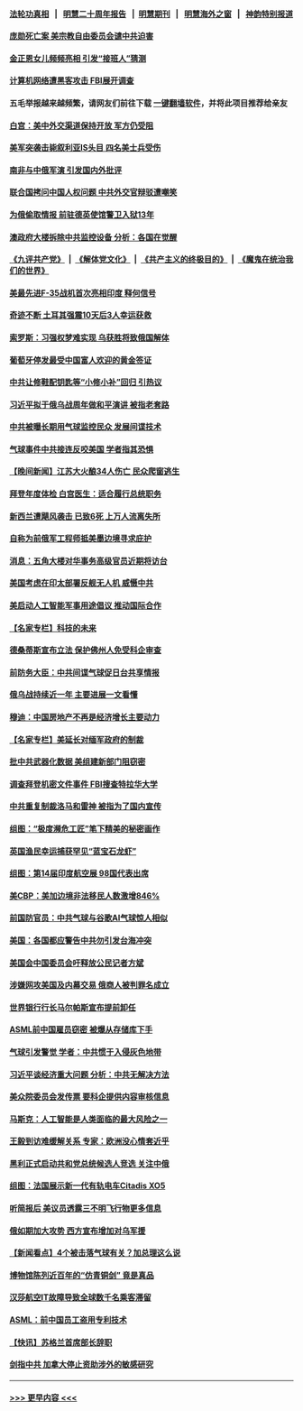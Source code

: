 #### [法轮功真相](https://github.com/gfw-breaker/truth/blob/master/README.md?t=0) &nbsp;&nbsp;|&nbsp;&nbsp; [明慧二十周年报告](https://github.com/gfw-breaker/mh-reports/blob/master/README.md?t=0) &nbsp;&nbsp;|&nbsp;&nbsp;[明慧期刊](https://github.com/gfw-breaker/mh-qikan) &nbsp;&nbsp;|&nbsp;&nbsp; [明慧海外之窗](https://github.com/gfw-breaker/mh-news/blob/master/README.md?t=0) &nbsp;&nbsp;|&nbsp;&nbsp; [神韵特别报道](https://github.com/gfw-breaker/mh-news/blob/master/shenyun.md?t=0)
#### [庞勋死亡案 美宗教自由委员会谴中共迫害](../pages/nsc418/n13932260.md?t=02180943) 
#### [金正恩女儿频频亮相 引发“接班人”猜测](../pages/nsc418/n13932291.md?t=02180943) 
#### [计算机网络遭黑客攻击 FBI展开调查](../pages/nsc418/n13932222.md?t=02180943) 
#### 五毛举报越来越频繁，请网友们前往下载 [一键翻墙软件](https://github.com/gfw-breaker/ssr-accounts)，并将此项目推荐给亲友
#### [白宫：美中外交渠道保持开放 军方仍受阻](../pages/nsc418/n13932249.md?t=02180943) 
#### [美军突袭击毙叙利亚IS头目 四名美士兵受伤](../pages/nsc418/n13932181.md?t=02180943) 
#### [南非与中俄军演 引发国内外批评](../pages/nsc418/n13932199.md?t=02180943) 
#### [联合国拷问中国人权问题 中共外交官辩驳遭嘲笑](../pages/nsc418/n13932177.md?t=02180943) 
#### [为俄偷取情报 前驻德英使馆警卫入狱13年](../pages/nsc418/n13932124.md?t=02180943) 
#### [澳政府大楼拆除中共监控设备 分析：各国在觉醒](../pages/nsc418/n13932111.md?t=02180943) 
#### [《九评共产党》](https://github.com/begood0513/9ping.md/blob/master/README.md) &nbsp;|&nbsp; [《解体党文化》](../../../../jtdwh.md/blob/master/README.md)  &nbsp;|&nbsp; [《共产主义的终极目的》](../../../../gczydzjmd.md/blob/master/README.md) &nbsp;|&nbsp; [《魔鬼在统治我们的世界》](../../../../mgztzwmdsj.md/blob/master/README.md) 
#### [美最先进F-35战机首次亮相印度 释何信号](../pages/nsc418/n13932134.md?t=02180943) 
#### [奇迹不断 土耳其强震10天后3人幸运获救](../pages/nsc418/n13931802.md?t=02180943) 
#### [索罗斯：习强权梦难实现 乌获胜将致俄国解体](../pages/nsc418/n13932146.md?t=02180943) 
#### [葡萄牙停发最受中国富人欢迎的黄金签证](../pages/nsc418/n13932069.md?t=02180943) 
#### [中共让修鞋配钥匙等“小修小补”回归 引热议](../pages/nsc418/n13931919.md?t=02180943) 
#### [习近平拟于俄乌战周年做和平演讲 被指老套路](../pages/nsc418/n13932004.md?t=02180943) 
#### [中共被曝长期用气球监控民众 发展间谍技术](../pages/nsc418/n13931927.md?t=02180943) 
#### [气球事件中共接连反咬美国 学者指其恐惧](../pages/nsc418/n13931685.md?t=02180943) 
#### [【晚间新闻】江苏大火酿34人伤亡 民众爬窗逃生](../pages/nsc418/n13931903.md?t=02180943) 
#### [拜登年度体检 白宫医生：适合履行总统职务](../pages/nsc418/n13931622.md?t=02180943) 
#### [新西兰遭飓风袭击 已致6死 上万人流离失所](../pages/nsc418/n13931528.md?t=02180943) 
#### [自称为前俄军工程师抵美墨边境寻求庇护](../pages/nsc418/n13931261.md?t=02180943) 
#### [消息：五角大楼对华事务高级官员近期将访台](../pages/nsc418/n13931512.md?t=02180943) 
#### [美国考虑在印太部署反舰无人机 威慑中共](../pages/nsc418/n13931458.md?t=02180943) 
#### [美启动人工智能军事用途倡议 推动国际合作](../pages/nsc418/n13931429.md?t=02180943) 
#### [【名家专栏】科技的未来](../pages/nsc418/n13918707.md?t=02180943) 
#### [德桑蒂斯宣布立法 保护佛州人免受科企审查](../pages/nsc418/n13931390.md?t=02180943) 
#### [前防务大臣：中共间谍气球促日台共享情报](../pages/nsc418/n13931413.md?t=02180943) 
#### [俄乌战持续近一年 主要进展一文看懂](../pages/nsc418/n13931340.md?t=02180943) 
#### [穆迪：中国房地产不再是经济增长主要动力](../pages/nsc418/n13931057.md?t=02180943) 
#### [【名家专栏】美延长对缅军政府的制裁](../pages/nsc418/n13930477.md?t=02180943) 
#### [批中共武器化数据 美组建新部门阻窃密](../pages/nsc418/n13931394.md?t=02180943) 
#### [调查拜登机密文件事件 FBI搜查特拉华大学](../pages/nsc418/n13931361.md?t=02180943) 
#### [中共重复制裁洛马和雷神 被指为了国内宣传](../pages/nsc418/n13931243.md?t=02180943) 
#### [组图：“极度濒危工匠”笔下精美的秘密画作](../pages/nsc418/n13930978.md?t=02180943) 
#### [英国渔民幸运捕获罕见“蓝宝石龙虾”](../pages/nsc418/n13930958.md?t=02180943) 
#### [组图：第14届印度航空展 98国代表出席](../pages/nsc418/n13931188.md?t=02180943) 
#### [美CBP：美加边境非法移民人数激增846%](../pages/nsc418/n13931020.md?t=02180943) 
#### [前国防官员：中共气球与谷歌AI气球惊人相似](../pages/nsc418/n13930833.md?t=02180943) 
#### [美国：各国都应警告中共勿引发台海冲突](../pages/nsc418/n13930987.md?t=02180943) 
#### [美国会中国委员会吁释放公民记者方斌](../pages/nsc418/n13930920.md?t=02180943) 
#### [涉嫌网攻美国及内幕交易 俄商人被判罪名成立](../pages/nsc418/n13930711.md?t=02180943) 
#### [世界银行行长马尔帕斯宣布提前卸任](../pages/nsc418/n13930635.md?t=02180943) 
#### [ASML前中国雇员窃密 被爆从存储库下手](../pages/nsc418/n13930758.md?t=02180943) 
#### [气球引发警觉 学者：中共惯于入侵灰色地带](../pages/nsc418/n13930514.md?t=02180943) 
#### [习近平谈经济重大问题 分析：中共无解决方法](../pages/nsc418/n13930312.md?t=02180943) 
#### [美众院委员会发传票 要科企提供内容审核信息](../pages/nsc418/n13930600.md?t=02180943) 
#### [马斯克：人工智能是人类面临的最大风险之一](../pages/nsc418/n13930566.md?t=02180943) 
#### [王毅到访难缓解关系 专家：欧洲没心情套近乎](../pages/nsc418/n13930533.md?t=02180943) 
#### [黑利正式启动共和党总统候选人竞选 关注中俄](../pages/nsc418/n13930536.md?t=02180943) 
#### [组图：法国展示新一代有轨电车Citadis XO5](../pages/nsc418/n13930392.md?t=02180943) 
#### [听简报后 美议员透露三不明飞行物更多信息](../pages/nsc418/n13930580.md?t=02180943) 
#### [俄如期加大攻势 西方宣布增加对乌军援](../pages/nsc418/n13930529.md?t=02180943) 
#### [【新闻看点】4个被击落气球有关？加总理这么说](../pages/nsc418/n13930143.md?t=02180943) 
#### [博物馆陈列近百年的“仿青铜剑” 竟是真品](../pages/nsc418/n13930182.md?t=02180943) 
#### [汉莎航空IT故障导致全球数千名乘客滞留](../pages/nsc418/n13930513.md?t=02180943) 
#### [ASML：前中国员工盗用专利技术](../pages/nsc418/n13930459.md?t=02180943) 
#### [【快讯】苏格兰首席部长辞职](../pages/nsc418/n13930383.md?t=02180943) 
#### [剑指中共 加拿大停止资助涉外的敏感研究](../pages/nsc418/n13930217.md?t=02180943) 

----
#### [ >>> 更早内容 <<< ](../indexes/nsc418-earlier.md)
